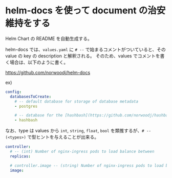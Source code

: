 helm-docs を使って document の治安維持をする
===


Helm Chart の README を自動生成する。


helm-docs では、`values.yaml` に `# --` で始まるコメントがついていると、その value の key の description と解釈される。
そのため、values でコメントを書く場合は、以下のように書く。

https://github.com/norwoodj/helm-docs

ex)
```yaml
config:
  databasesToCreate:
    # -- default database for storage of database metadata
    - postgres

    # -- database for the [hashbash](https://github.com/norwoodj/hashbash-backend-go) project
    - hashbash
```

なお、type は values から `int`, `string`, `float`, `bool` を類推するが、`# -- (<types>)` で型ヒントを与えることが出来る。

```yaml
controller:
  # -- (int) Number of nginx-ingress pods to load balance between
  replicas:

  # controller.image -- (string) Number of nginx-ingress pods to load balance between
  image:
```
